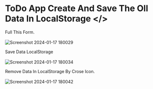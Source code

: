 # ToDo App Create And Save The Oll Data In LocalStorage </>
Full This Form.
<br>
<br>
![Screenshot 2024-01-17 180029](https://github.com/MohdHadi72/The-Todo-App-With-LocalStorage-Work-Project-/assets/154020781/6039ae85-7827-46c4-85af-a87261d208f0)

Save Data LocalStorage
<br>
<br>
![Screenshot 2024-01-17 180034](https://github.com/MohdHadi72/The-Todo-App-With-LocalStorage-Work-Project-/assets/154020781/8fbda7ce-1020-4ebf-901e-07b45ee29913)

Remove Data In LocalStorage By Crose Icon.
<br>
<br>
![Screenshot 2024-01-17 180042](https://github.com/MohdHadi72/The-Todo-App-With-LocalStorage-Work-Project-/assets/154020781/0e967552-be57-42e0-bf13-c5d0d469e508)

